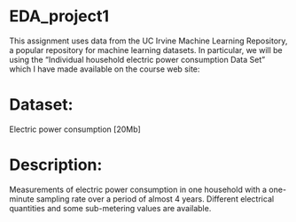# EDA_project1
This assignment uses data from the UC Irvine Machine Learning Repository, a popular repository for machine learning datasets. 
In particular, we will be using the “Individual household electric power consumption Data Set” which I have made available on the course web site:

# Dataset:
Electric power consumption [20Mb]
# Description:
Measurements of electric power consumption in one household with a one-minute sampling rate over a period of almost 4 years. Different electrical quantities and some sub-metering values are available.
